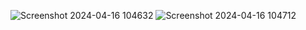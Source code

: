 ![Screenshot 2024-04-16 104632](https://github.com/MehmetSenol/Smtp-email-protocol/assets/83767474/f123f4e1-1aa0-4bf9-b7c5-e00f68b05555)
![Screenshot 2024-04-16 104712](https://github.com/MehmetSenol/Smtp-email-protocol/assets/83767474/e134e578-42c7-48d6-8aaf-d03d123dfaed)
